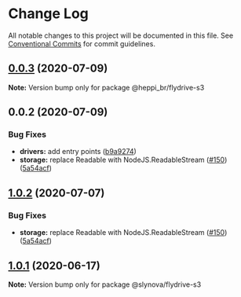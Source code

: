 # Change Log

All notable changes to this project will be documented in this file.
See [Conventional Commits](https://conventionalcommits.org) for commit guidelines.

## [0.0.3](https://github.com/Slynova-Org/flydrive/compare/@heppi_br/flydrive-s3@0.0.2...@heppi_br/flydrive-s3@0.0.3) (2020-07-09)

**Note:** Version bump only for package @heppi_br/flydrive-s3





## 0.0.2 (2020-07-09)


### Bug Fixes

* **drivers:** add entry points ([b9a9274](https://github.com/Slynova-Org/flydrive/commit/b9a92745b41b640d4613525bde48ce630e6cefab))
* **storage:** replace Readable with NodeJS.ReadableStream ([#150](https://github.com/Slynova-Org/flydrive/issues/150)) ([5a54acf](https://github.com/Slynova-Org/flydrive/commit/5a54acfe545c2fca3690a2e48261b973ba56004c))





## [1.0.2](https://github.com/Slynova-Org/flydrive/compare/@slynova/flydrive-s3@1.0.1...@slynova/flydrive-s3@1.0.2) (2020-07-07)


### Bug Fixes

* **storage:** replace Readable with NodeJS.ReadableStream ([#150](https://github.com/Slynova-Org/flydrive/issues/150)) ([5a54acf](https://github.com/Slynova-Org/flydrive/commit/5a54acfe545c2fca3690a2e48261b973ba56004c))





## [1.0.1](https://github.com/Slynova-Org/flydrive/compare/@slynova/flydrive-s3@1.0.1-alpha.0...@slynova/flydrive-s3@1.0.1) (2020-06-17)

**Note:** Version bump only for package @slynova/flydrive-s3
